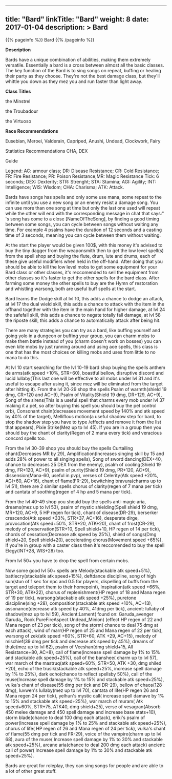 
---
title: "Bard"
linkTitle: "Bard"
weight: 8
date: 2017-01-04
description: >
 Bard
---

{{% pageinfo %}}
Bard
{{% /pageinfo %}}

**Description**

Bards have a unique combination of abilities, making them extremely versatile. Essentially a bard is a cross between almost all the basic classes. The key function of the Bard is to sing songs on repeat, buffing or healing their party as they choose. They're not the best damage class, but they'll whittle you down as they mez you and run faster than light away.

**Class Titles**

the Minstrel

the Troubadour

the Virtuoso

**Race Recommendations**

Eusebian, Meroei, Valderain, Capriped, Anushi, Undead, Clockwork, Fairy

Statistics Recommendations CHA, DEX

Guide

Legend: AC: armour class; DR: Disease Resistance; CR: Cold Resistance; FR: Fire Resistance; PR: Poison Resistance;MR: Magic Resistance Tick: 6 seconds; DEX: Dexterity; STR: Strenght; STA: Stamina; AGI: Agility; INT: Intelligence; WIS: Wisdom; CHA: Charisma; ATK: Attack.

Bards have songs has spells and only some use mana, some repeat to the infinite until you use a new song or an enemy resist a damage song. You can use more than one song at time but only the last one used will repeat while the other will end with the corresponding message in chat that says:" 's song has come to a close [NameOfTheSong], by finding a good timing between some songs, you can cycle between songs without waiting any time. For example 4 psalms have the duration of 12 seconds and a casting time of 3 seconds, meaning you can cycle between them without waiting.

At the start the player would be given 100$, with this money it's advised to buy the tiny dagger from the weaponsmith then to get the low level spell(s) from the spell shop and buying the flute, drum, lute and drums, each of these give useful modifiers when held in the off-hand. After doing that you should be able to kill the low level mobs to get some equipment for your Bard class or other classes, it's reccomended to sell the equipment from other classes so it's faster to get the other spells for the bard class. After farming some money the other spells to buy are the Hymn of restoration and whistling warsong, both are useful buff spells at the start.

Bard learns the Dodge skill at lvl 10, this adds a chance to dodge an attack, at lvl 17 the dual wield skill, this adds a chance to attack with the item in the offhand together with the item in the main hand for higher damage, at lvl 24 the safefall skill, this adds a chance to negate totally fall damage, at lvl 58 the riposte skill, this adds a chance to automatically attack after being hit.

There are many strategies you can try as a bard, like buffing yourself and going yolo in a dungeon or buffing your group, you can charm mobs to make them battle instead of you (charm doesn't work on bosses) you can even kite mobs by just running around and using aoe spells, this class is one that has the most choices on killing mobs and uses from little to no mana to do this.

At lvl 10 start searching for the lvl 10-19 bard shop buying the spells anthem de arms(atk speed +10%, STR+60), boastful bellow, disruptive discord and lucid lullaby(This last one will be effective to all mobs under lvl 31 and it's useful to escape after using it, since mez will be eliminated from the target after hitting it). From the lvl 20-29 shop the spells Psalm of warmth(shield 19 dmg, CR+120 and AC+9), Psalm of Vitality(Shield 19 dmg, DR+129, AC+9), Song of the sirens(This is a useful spell that charms every mob under lvl 37 making it a pet, so after buying this spell you should buy the pet control orb), Consonant chain(decreases movement speed by 140% and atk speed by 40% of the target), Melliflous motion(a useful shadow step for bard, to stop the shadow step you have to type /effects and remove it from the list that appears), Pixie Strike(Mez up to lvl 45). If you are in a group then you should buy the chant of clarity(Regen of 2 mana every tick) and veracious concord spells too.

From the lvl 30-39 shop you should buy the spells Curtailing chant(Decreases MR by 29), Amplification(Increases singing skill by 15 and adds 28% of power to all singing spells), Song of sword dancing(DEX+40, chance to decreases 25 DEX from the enemy), psalm of cooling(Shield 19 dmg, FR+120, AC+9), psalm of purity(Shield 19 dmg, PR+120, AC+9), dissension(Mana-60, useful in pvp), verses of Celerity(Atk speed +20%, AGI+60, AC+16), chant of flame(FR-29), bewitching bravura(charms up to lvl 51), there are 2 similar spells chorus of clarity(regen of 7 mana per tick) and cantata of soothing(regen of 4 hp and 5 mana per tick).

From the lvl 40-49 shop you should buy the spells anti-magic aria, dreams(mez up to lvl 53), psalm of mystic shielding(Spell shield 19 dmg, MR+120, AC+9, 5 HP regen for tick), chant of disease(DR-29), berserker crescendo(Atk speed +33%, STR+37, AC+16), desperate dirge, provocation(Atk speed+50%, STR+20, ATK+20), chant of frost(CR-29), melody of preservation(STR+10, Spell shield+10, HP regen of 14 per tick), chords of cessation(Decrease atk speed by 25%), shield of songs(Dmg shield+20, Spell shield+20), accelerating chorus(Movement speed +65%). If you're in group with a caster class then it's reccomended to buy the spell Elegy(INT+28, WIS+28) too.

From lvl 50+ you have to drop the spell from certain mobs.

Now some good lvl 50+ spells are Melody(stackable atk speed+5%), battlecry(stackable atk speed+15%), deftdance discipline, song of high sun(stun of 1 sec for npc and 0.5 for players, dispelling of buffs from the target and teleport them to their homepoint), Inspiration(atk speed +66%, STR+30, ATK+22), chorus of replenishment(HP regen of 18 and Mana regen of 19 per tick), warsong(stackable atk speed +25%), puretone discipline(sing +28), composition(stackable atk speed +10%, AC+13), assonance(decrease atk speed by 40%, 41dmg per tick), ancient: lullaby of shadow(mez up to lvl 59), Ancient:Lament( found on: Garuda_avenger Garuda_ Rook PureFireAspect Undead_Minion) (effect HP regen of 22 and Mana regen of 23 per tick), song of the storm( chance to deal 75 dmg at each attack), wind of marr(HP regen of 25 and Mana regen of 22 per tick), warsong of zek(atk speed +60%, STR+60, ATK +29, AC+15), melody of mischief(39 dmg per tick and decrease atk speed by 45%), dreams of thule(mez up to lvl 62), psalm of Veeshan(dmg shield+15, All Resistance+80, AC+8), call of flame(increase spell damage by 1% to 15% and stackable atk speed+25%), call of the banshee( charm up to lvl 57), war march of the mastruq(atk speed+60%, STR+50, ATK +30, dmg shiled +20), echo of the trusik(stackable atk speed+25%, increase spell damage by 1% to 25%), dark echo(chance to reflect spellsby 50%), call of the muse(Increase spell damage by 1% to 15% and stackable atk speed+25%), vulka's chant of disease(55 dmg per tick and DR-29), bellow of chaos(128 dmg), luvwen's lullaby(mez up to lvl 70), cantata of life(HP regen 26 and Mana regen 24 per tick), yelhun's mystic call( increase spell damave by 1% to 15% and stackable atk speed+25%), war march of muram( Atk speed+60%, STR+75, ATK40, dmg shield+25), verse of vesagran(Absorb 450 melee damage and 450 spell damage and increase base stats+10), storm blade(chance to deal 100 dmg each attack), eriki's psalm of power(Increase spell damage by 1% to 25% and stackable atk speed+25%), chorus of life( HP regen of 26 and Mana regen of 24 per tick), vulka's chant of flame(55 dmg per tick and FR-29), voice of the vampire(charm up to lvl 68), aura of the muse( Increase spell damage by 1% to 30% and stackable atk speed+25%), arcane aria(chance to deal 200 dmg each attack) ancient: call of power( Increase spell damage by 1% to 30% and stackable atk speed+25%).

Bards are great for roleplay, they can sing songs for people and are able to a lot of other great stuff.
